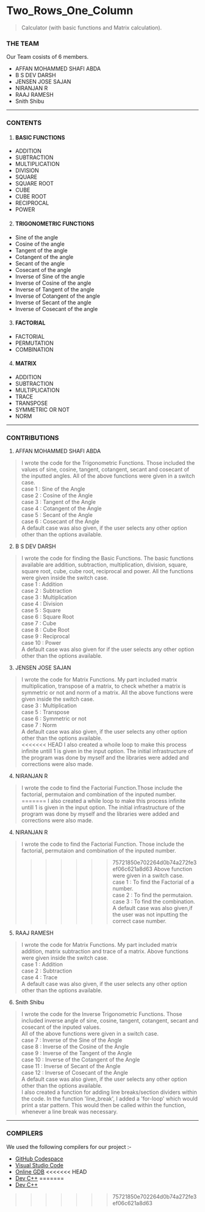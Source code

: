 # Two_Rows_One_Column
> Calculator (with basic functions and Matrix calculation).
### THE TEAM
Our Team cosists of 6 members.
- AFFAN MOHAMMED SHAFI ABDA
- B S DEV DARSH
- JENSEN JOSE SAJAN
- NIRANJAN R
- RAAJ RAMESH
- Snith Shibu
----
### CONTENTS
1. #### BASIC FUNCTIONS
- ADDITION
- SUBTRACTION
- MULTIPLICATION
- DIVISION
- SQUARE
- SQUARE ROOT
- CUBE
- CUBE ROOT
- RECIPROCAL
- POWER
2. #### TRIGONOMETRIC FUNCTIONS
- Sine of the angle
- Cosine of the angle
- Tangent of the angle
- Cotangent of the angle
- Secant of the angle
- Cosecant of the angle
- Inverse of Sine of the angle
- Inverse of Cosine of the angle
- Inverse of Tangent of the angle
- Inverse of Cotangent of the angle
- Inverse of Secant of the angle
- Inverse of Cosecant of the angle
3. #### FACTORIAL
- FACTORIAL
- PERMUTATION
- COMBINATION
4. #### MATRIX
- ADDITION
- SUBTRACTION
- MULTIPLICATION
- TRACE
- TRANSPOSE
- SYMMETRIC OR NOT
- NORM
----
### CONTRIBUTIONS
1. AFFAN MOHAMMED SHAFI ABDA  
> I wrote the code for the Trigonometric Functions. Those included the values of sine, cosine, tangent, cotangent, secant and cosecant of the inputted angles.
> All of the above functions were given in a switch case.  
> case 1 : Sine of the Angle  
> case 2 : Cosine of the Angle  
> case 3 : Tangent of the Angle  
> case 4 : Cotangent of the Angle  
> case 5 : Secant of the Angle  
> case 6 : Cosecant of the Angle  
> A default case was also given, if the user selects any other option other than the options available.
2. B S DEV DARSH  
> I wrote the code for finding the Basic Functions. The basic functions available are addition, subtraction, multiplication, division, square, square root, cube, cube root, reciprocal and power.
> All the functions were given inside the switch case.  
> case 1 : Addition  
> case 2 : Subtraction  
> case 3 : Multiplication  
> case 4 : Division  
> case 5 : Square  
> case 6 : Square Root  
> case 7 : Cube  
> case 8 : Cube Root  
> case 9 : Reciprocal  
> case 10 : Power  
> A default case was also given for if the user selects any other option other than the options available.  
3. JENSEN JOSE SAJAN  
> I wrote the code for Matrix Functions. My part included matrix multiplication, transpose of a matrix, to check whether a matrix is symmetric or not and norm of a matrix.
> All the above functions were given inside the switch case.  
> case 3 : Multiplication  
> case 5 : Transpose  
> case 6 : Symmetric or not  
> case 7 : Norm  
> A default case was also given, if the user selects any other option other than the options available.  
<<<<<<< HEAD
I also created a whoile loop to make this process infinite untill 1 is given in the input option. The initial infrastructure of the program was done by myself and the libraries were added and corrections were also made.
4. NIRANJAN R  
> I wrote the code to find the Factorial Function.Those include the factorial, permutaion and combination of the inputed number.
=======
I also created a while loop to make this process infinite untill 1 is given in the input option. The initial infrastructure of the program was done by myself and the libraries were added and corrections were also made.
4. NIRANJAN R  
> I wrote the code to find the Factorial Function. Those include the factorial, permutaion and combination of the inputed number.
>>>>>>> 75721850e702264d0b74a272fe3ef06c621a8d63
> Above function were given in a switch case.  
> case 1 : To find the Factorial of a number.  
> case 2 : To find the permutaion.  
> case 3 : To find the combination.  
> A default case was also given,if the user was not inputting the correct case number.  
5. RAAJ RAMESH  
> I wrote the code for Matrix Functions. My part included matrix addition, matrix subtraction and trace of a matrix.
> Above functions were given inside the switch case.  
> case 1 : Addition  
> case 2 : Subtraction  
> case 4 : Trace  
> A default case was also given, if the user selects any other option other than the options available.  
6. Snith Shibu  
> I wrote the code for the Inverse Trigonometric Functions. Those included inverse angle of sine, cosine, tangent, cotangent, secant and cosecant of the inputed values.  
> All of the above functions were given in a switch case.  
> case 7 : Inverse of the Sine of the Angle  
> case 8 : Inverse of the Cosine of the Angle  
> case 9 : Inverse of the Tangent of the Angle  
> case 10 : Inverse of the Cotangent of the Angle  
> case 11 : Inverse of Secant of the Angle  
> case 12 : Inverse of Cosecant of the Angle  
> A default case was also given, if the user selects any other option other than the options available.  
> I also created a function for adding line breaks/section dividers within the code. In the function 'line_break', I added a 'for-loop' which would print a star pattern. This would then be called within the function, whenever a line break was necessary.  
----
### COMPILERS
We used the following compilers for our project :-
- [GitHub Codespace](https://github.com/codespaces)
- [Visual Studio Code](https://vscode.dev/)
- [Online GDB](https://www.onlinegdb.com/)
<<<<<<< HEAD
- [Dev C++](https://www.bloodshed.net/)
=======
- [Dev C++](https://www.bloodshed.net/)
>>>>>>> 75721850e702264d0b74a272fe3ef06c621a8d63
